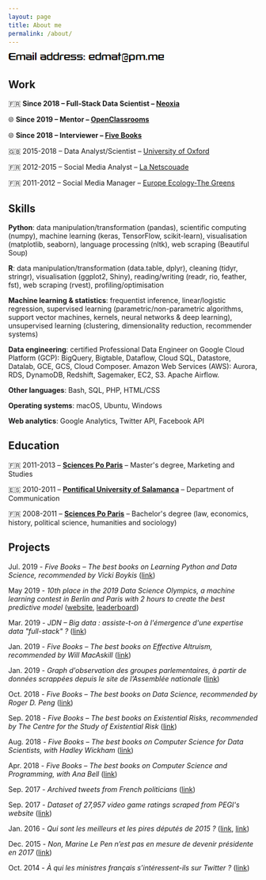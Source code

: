 ```yaml
---
layout: page
title: About me
permalink: /about/
---
```


![email](https://raw.githubusercontent.com/edomt/edomt.github.io/master/images/email.png)

## Work

🇫🇷 **Since 2018 – Full-Stack Data Scientist – [Neoxia](https://neoxia.com/)**

🌐 **Since 2019 – Mentor – [OpenClassrooms](https://openclassrooms.com)**

🌐 **Since 2018 – Interviewer – [Five Books](https://fivebooks.com/)**

🇬🇧 2015-2018 – Data Analyst/Scientist – [University of Oxford](https://www.medsci.ox.ac.uk/)

🇫🇷 2012-2015 – Social Media Analyst – [La Netscouade](http://www.lanetscouade.com/)

🇫🇷 2011-2012 – Social Media Manager – [Europe Ecology-The Greens](http://eelv.fr/)


## Skills

**Python**: data manipulation/transformation (pandas), scientific computing (numpy), machine learning (keras, TensorFlow, scikit-learn), visualisation (matplotlib, seaborn), language processing (nltk), web scraping (Beautiful Soup)

**R**: data manipulation/transformation (data.table, dplyr), cleaning (tidyr, stringr), visualisation (ggplot2, Shiny), reading/writing (readr, rio, feather, fst), web scraping (rvest), profiling/optimisation

**Machine learning & statistics**: frequentist inference, linear/logistic regression, supervised learning (parametric/non-parametric algorithms, support vector machines, kernels, neural networks & deep learning), unsupervised learning (clustering, dimensionality reduction, recommender systems)

**Data engineering**: certified Professional Data Engineer on Google Cloud Platform (GCP): BigQuery, Bigtable, Dataflow, Cloud SQL, Datastore, Datalab, GCE, GCS, Cloud Composer.
Amazon Web Services (AWS): Aurora, RDS, DynamoDB, Redshift, Sagemaker, EC2, S3.
Apache Airflow.

**Other languages**: Bash, SQL, PHP, HTML/CSS

**Operating systems**: macOS, Ubuntu, Windows

**Web analytics**: Google Analytics, Twitter API, Facebook API


## Education

🇫🇷 2011-2013 – [**Sciences Po Paris**](https://www.sciencespo.fr/en/home) – Master's degree, Marketing and Studies

🇪🇸 2010-2011 – [**Pontifical University of Salamanca**](https://www.upsa.es/) – Department of Communication

🇫🇷 2008-2011 – [**Sciences Po Paris**](https://www.sciencespo.fr/en/home) – Bachelor's degree (law, economics, history, political science, humanities and sociology)


## Projects

Jul. 2019 - *Five Books – The best books on Learning Python and Data Science, recommended by Vicki Boykis* ([link](https://fivebooks.com/best-books/learning-python-and-data-science-vicki-boykis/))

May 2019 - *10th place in the 2019 Data Science Olympics, a machine learning contest in Berlin and Paris with 2 hours to create the best predictive model* ([website](https://www.datascience-olympics.com/), [leaderboard](https://raw.githubusercontent.com/edomt/edomt.github.io/master/images/dso2019_results.png))

Mar. 2019 - *JDN – Big data : assiste-t-on à l'émergence d'une expertise data "full-stack" ?* ([link](https://www.journaldunet.com/solutions/expert/70788/big-data---assiste-t-on-a-l-emergence-d-une-expertise-data--full-stack.shtml))

Jan. 2019 - *Five Books – The best books on Effective Altruism, recommended by Will MacAskill* ([link](https://fivebooks.com/best-books/effective-altruism-will-macaskill/))

Jan. 2019 - *Graph d'observation des groupes parlementaires, à partir de données scrappées depuis le site de l’Assemblée nationale* ([link](https://edomt.github.io/WHIP/))

Oct. 2018 - *Five Books – The best books on Data Science, recommended by Roger D. Peng* ([link](https://fivebooks.com/best-books/data-science-roger-peng/))

Sep. 2018 - *Five Books – The best books on Existential Risks, recommended by The Centre for the Study of Existential Risk* ([link](https://fivebooks.com/best-books/existential-risks-cambridge-cser/))

Aug. 2018 - *Five Books – The best books on Computer Science for Data Scientists, with Hadley Wickham* ([link](https://fivebooks.com/best-books/computer-science-data-science-hadley-wickham/))

Apr. 2018 - *Five Books – The best books on Computer Science and Programming, with Ana Bell* ([link](https://fivebooks.com/best-books/programming-computer-science-ana-bell/))

Sep. 2017 - *Archived tweets from French politicians* ([link](https://github.com/edomt/tweets_archive_FRpol))

Sep. 2017 - *Dataset of 27,957 video game ratings scraped from PEGI's website* ([link](https://github.com/edomt/pegi))

Jan. 2016 - *Qui sont les meilleurs et les pires députés de 2015 ?* ([link](https://www.lesechos.fr/15/01/2016/lesechos.fr/021620041874_qui-sont-les-meilleurs-et-les-pires-deputes-de-2015--.htm), [link](https://github.com/edomt/datapol))

Dec. 2015 - *Non, Marine Le Pen n’est pas en mesure de devenir présidente en 2017* ([link](https://medium.com/@edmathieu/non-marine-le-pen-n-est-pas-en-mesure-de-devenir-pr%C3%A9sidente-en-2017-859ebe516e5d))

Oct. 2014 - *À qui les ministres français s’intéressent-ils sur Twitter ?* ([link](https://medium.com/@edmathieu/a-qui-les-ministres-du-gouvernement-francais-sinteressent-ils-sur-twitter-4f21d2c98c2a))

